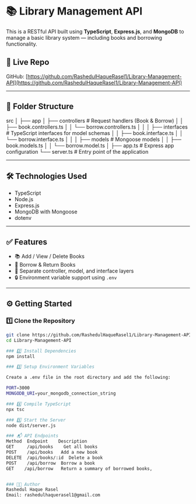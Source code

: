 
# 📚 Library Management API

This is a RESTful API built using **TypeScript**, **Express.js**, and **MongoDB** to manage a basic library system — including books and borrowing functionality.

## 🔗 Live Repo

GitHub: [https://github.com/RashedulHaqueRasel1/Library-Management-API](https://github.com/RashedulHaqueRasel1/Library-Management-API)

---

## 📁 Folder Structure

src
│
├── app
│ ├── controllers # Request handlers (Book & Borrow)
│ │ ├── book.controllers.ts
│ │ └── borrow.controllers.ts
│ │
│ ├── interfaces # TypeScript interfaces for model schemas
│ │ ├── book.interface.ts
│ │ └── borrow.interface.ts
│ │
│ ├── models # Mongoose models
│ │ ├── book.models.ts
│ │ └── borrow.model.ts
│
├── app.ts # Express app configuration
└── server.ts # Entry point of the application



---

## 🛠️ Technologies Used

- TypeScript
- Node.js
- Express.js
- MongoDB with Mongoose
- dotenv

---

## ✅ Features

- 📚 Add / View / Delete Books
- 🔄 Borrow & Return Books
- 🧾 Separate controller, model, and interface layers
- 🔒 Environment variable support using `.env`

---

## ⚙️ Getting Started

### 1️⃣ Clone the Repository

```bash
git clone https://github.com/RashedulHaqueRasel1/Library-Management-API.git
cd Library-Management-API

### 2️⃣ Install Dependencies
npm install

### 3️⃣ Setup Environment Variables

Create a .env file in the root directory and add the following:

PORT=3000
MONGODB_URI=your_mongodb_connection_string

### 4️⃣ Compile TypeScript
npx tsc

### 5️⃣ Start the Server
node dist/server.js

### 📬 API Endpoints
Method	Endpoint	Description
GET	    /api/books	  Get all books
POST	/api/books	 Add a new book
DELETE	/api/books/:id	Delete a book
POST	/api/borrow	 Borrow a book
GET	   /api/borrow	 Return a summary of borrowed books,


### 👨‍💻 Author
Rashedul Haque Rasel
Email: rashedulhaquerasel1@gmail.com